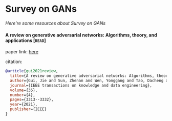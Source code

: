 # Survey on GANs
*Here're some resources about Survey on GANs*


#### A review on generative adversarial networks: Algorithms, theory, and applications [`READ`]

paper link: [here](https://arxiv.org/pdf/2001.06937)

citation: 
```bibtex
@article{gui2021review,
  title={A review on generative adversarial networks: Algorithms, theory, and applications},
  author={Gui, Jie and Sun, Zhenan and Wen, Yonggang and Tao, Dacheng and Ye, Jieping},
  journal={IEEE transactions on knowledge and data engineering},
  volume={35},
  number={4},
  pages={3313--3332},
  year={2021},
  publisher={IEEE}
}
```
    